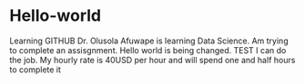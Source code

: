 # Hello-world
Learning GITHUB
Dr. Olusola Afuwape is learning Data Science. Am trying to complete an assisgnment.
Hello world is being changed.
TEST
I can do the job. My hourly rate is 40USD per hour and will spend one
and half hours to
 complete it
